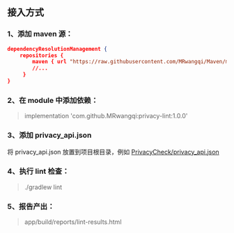 ## 接入方式

### 1、添加 maven 源：
```json
dependencyResolutionManagement {
    repositories {
        maven { url "https://raw.githubusercontent.com/MRwangqi/Maven/main" }
        //...
     }
}
```

### 2、在 module 中添加依赖：
> implementation 'com.github.MRwangqi:privacy-lint:1.0.0'

### 3、添加  privacy_api.json
将 privacy_api.json 放置到项目根目录，例如 [PrivacyCheck/privacy_api.json](../privacy_api.json)

### 4、执行 lint 检查：
> ./gradlew lint

### 5、报告产出：
> app/build/reports/lint-results.html